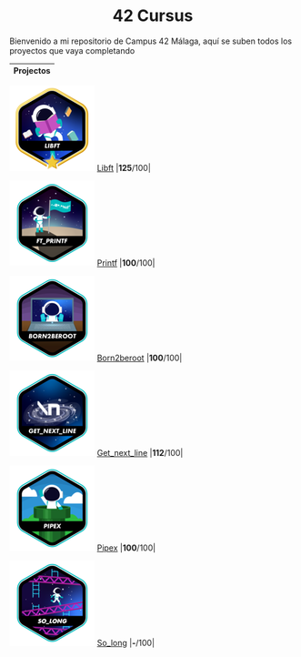 <h1 align="center"> 42 Cursus </h1>

<p>Bienvenido a mi repositorio de Campus 42 Málaga, aquí se suben todos los proyectos que vaya completando</p>

| Projectos       |
| :--------------:|

![libft-bonus](./badges/libftm.png)
[Libft](https://github.com/Kenobiiii/libft.git)
|**125**/100|

![printf](./badges/ft_printfe.png)
[Printf](https://github.com/Kenobiiii/printf.git)
|**100**/100|

![born2beroot](./badges/born2beroote.png)
[Born2beroot](https://github.com/Kenobiiii/born2beroot.git)
|**100**/100|

![GNL](./badges/get_next_linee.png)
[Get_next_line](https://github.com/Kenobiiii/get_lext_line.git)
|**112**/100|

![Pipex](./badges/pipexe.png)
[Pipex](https://github.com/Kenobiiii/pipex.git)
|**100**/100|

![So_long](./badges/so_longe.png)
[So_long](https://github.com/Kenobiiii/so_long.git)
|**-**/100|
